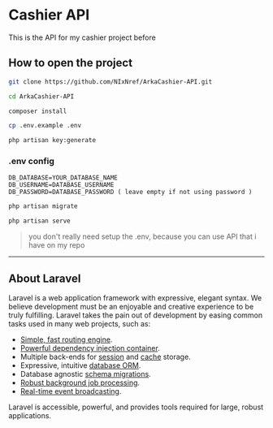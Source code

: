 # Cashier API
This is the API for my cashier project before

## How to open the project

```bash
git clone https://github.com/NIxNref/ArkaCashier-API.git

cd ArkaCashier-API

composer install

cp .env.example .env

php artisan key:generate
```
### .env config
`
DB_DATABASE=YOUR_DATABASE_NAME
`
<br>
`
DB_USERNAME=DATABASE_USERNAME
`
<br>
`
DB_PASSWORD=DATABASE_PASSWORD ( leave empty if not using password )
`
<br>

```bash
php artisan migrate

php artisan serve
```
> you don't really need setup the .env, because you can use API that i have on my repo

<hr>

## About Laravel

Laravel is a web application framework with expressive, elegant syntax. We believe development must be an enjoyable and creative experience to be truly fulfilling. Laravel takes the pain out of development by easing common tasks used in many web projects, such as:

- [Simple, fast routing engine](https://laravel.com/docs/routing).
- [Powerful dependency injection container](https://laravel.com/docs/container).
- Multiple back-ends for [session](https://laravel.com/docs/session) and [cache](https://laravel.com/docs/cache) storage.
- Expressive, intuitive [database ORM](https://laravel.com/docs/eloquent).
- Database agnostic [schema migrations](https://laravel.com/docs/migrations).
- [Robust background job processing](https://laravel.com/docs/queues).
- [Real-time event broadcasting](https://laravel.com/docs/broadcasting).

Laravel is accessible, powerful, and provides tools required for large, robust applications.
